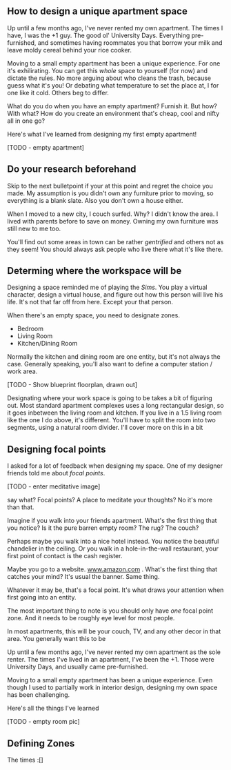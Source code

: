 ## How to design a unique apartment space

Up until a few months ago, I've never rented my own apartment. The times I have, I was the +1 guy. The good ol' University Days. Everything pre-furnished, and sometimes having roommates you that borrow your milk and leave moldy cereal behind your rice cooker. 

Moving to a small empty apartment has been a unique experience. For one it's exhilirating. You can get this _whole_ space to yourself (for now) and dictate the rules. No more arguing about who cleans the trash, because guess what it's you! Or debating what temperature to set the place at, I for one like it cold. Others beg to differ.

What do you do when you have an empty apartment? Furnish it. But how? With what? How do you create an environment that's cheap, cool and nifty all in one go?

Here's what I've learned from designing my first empty apartment!

[TODO - empty apartment]

## Do your research beforehand

Skip to the next bulletpoint if your at this point and regret the choice you made. My assumption is you didn't own any furniture prior to moving, so everything is a blank slate. Also you don't own a house either.

When I moved to a new city, I couch surfed. Why? I didn't know the area. I lived with parents before to save on money. Owning my own furniture was still new to me too.

You'll find out some areas in town can be rather _gentrified_ and others not as they seem! You should always ask people who live there what it's like there. 

## Determing where the workspace will be

Designing a space reminded me of playing the *Sims*. You play a virtual character, design a virtual house, and figure out how this person will live his life. It's not that far off from here. Except your that person.

When there's an empty space, you need to designate zones.

- Bedroom
- Living Room
- Kitchen/Dining Room

Normally the kitchen and dining room are one entity, but it's not always the case. Generally speaking, you'll also want to define a computer station / work area.

[TODO - Show blueprint floorplan, drawn out]

Designating where your work space is going to be takes a bit of figuring out. 
Most standard apartment complexes uses a long rectangular design, so it goes inbetween the living room and kitchen. If you live in a 1.5 living room like the one I do above, it's different. You'll have to split the room into two segments, using a natural room divider. I'll cover more on this in a bit

## Designing focal points

I asked for a lot of feedback when designing my space. One of my designer friends told me about *focal points*.

[TODO - enter meditative image]

say what? Focal points? A place to meditate your thoughts? No it's more than that. 

Imagine if you walk into your friends apartment. What's the first thing that you notice? Is it the pure barren empty room? The rug? The couch? 

Perhaps maybe you walk into a nice hotel instead. You notice the beautiful chandelier in the ceiling. Or you walk in a hole-in-the-wall restaurant, your first point of contact is the cash register.

Maybe you go to a website. www.amazon.com . What's the first thing that catches your mind? It's usual the banner. Same thing.

Whatever it may be, that's a focal point. It's what draws your attention when first going into an entity. 

The most important thing to note is you should only have *one* focal point zone. And it needs to be roughly eye level for most people.

In most apartments, this will be your couch, TV, and any other decor in that area. You generally want this to be 


Up until a few months ago, I've never rented my own apartment as the sole renter. The times I've lived in an apartment, I've been the +1. Those were University Days, and usually came pre-furnished. 

Moving to a small empty apartment has been a unique experience. Even though I used to partially work in interior design, designing my own space has been challenging.

Here's all the things I've learned

[TODO - empty room pic]

## Defining Zones

The times :[]
